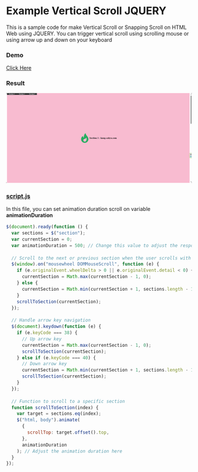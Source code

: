 # Example Vertical Scroll JQUERY
This is a sample code for make Vertical Scroll or Snapping Scroll on HTML Web using JQUERY. You can trigger vertical scroll using scrolling mouse or using arrow up and down on your keyboard

### Demo
[Click Here](https://k4ng.github.io/example-vertical-scroll-jquery)

### Result
![Result](https://raw.githubusercontent.com/k4ng/example-vertical-scroll-jquery/main/ScreenShotResult.png)


### [script.js](https://github.com/k4ng/example-vertical-scroll-jquery/blob/main/script.js)
In this file, you can set animation duration scroll on variable **animationDuration**

``` javascript
$(document).ready(function () {
  var sections = $("section");
  var currentSection = 0;
  var animationDuration = 500; // Change this value to adjust the response speed

  // Scroll to the next or previous section when the user scrolls with the mouse wheel
  $(window).on("mousewheel DOMMouseScroll", function (e) {
    if (e.originalEvent.wheelDelta > 0 || e.originalEvent.detail < 0) {
      currentSection = Math.max(currentSection - 1, 0);
    } else {
      currentSection = Math.min(currentSection + 1, sections.length - 1);
    }
    scrollToSection(currentSection);
  });

  // Handle arrow key navigation
  $(document).keydown(function (e) {
    if (e.keyCode === 38) {
      // Up arrow key
      currentSection = Math.max(currentSection - 1, 0);
      scrollToSection(currentSection);
    } else if (e.keyCode === 40) {
      // Down arrow key
      currentSection = Math.min(currentSection + 1, sections.length - 1);
      scrollToSection(currentSection);
    }
  });

  // Function to scroll to a specific section
  function scrollToSection(index) {
    var target = sections.eq(index);
    $("html, body").animate(
      {
        scrollTop: target.offset().top,
      },
      animationDuration
    ); // Adjust the animation duration here
  }
});
```
